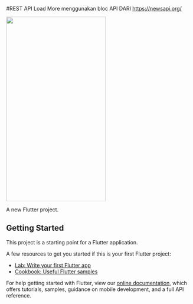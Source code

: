 #REST API
Load More menggunakan bloc
API DARI https://newsapi.org/

<img src="https://user-images.githubusercontent.com/32923555/142747571-b866a352-a8be-4eab-8fad-039d55e07095.png" width="270" height="500"/> 


A new Flutter project.

## Getting Started

This project is a starting point for a Flutter application.

A few resources to get you started if this is your first Flutter project:

- [Lab: Write your first Flutter app](https://flutter.dev/docs/get-started/codelab)
- [Cookbook: Useful Flutter samples](https://flutter.dev/docs/cookbook)

For help getting started with Flutter, view our
[online documentation](https://flutter.dev/docs), which offers tutorials,
samples, guidance on mobile development, and a full API reference.
